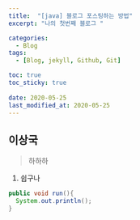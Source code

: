 ```yaml
---
title:  "[java] 블로그 포스팅하는 방법"
excerpt: "나의 첫번째 블로그 "

categories:
  - Blog
tags:
  - [Blog, jekyll, Github, Git]

toc: true
toc_sticky: true
 
date: 2020-05-25
last_modified_at: 2020-05-25
---
```

## 이상국 
> 하하하

1. 쉽구나
```java
public void run(){
  System.out.println();
}
```
